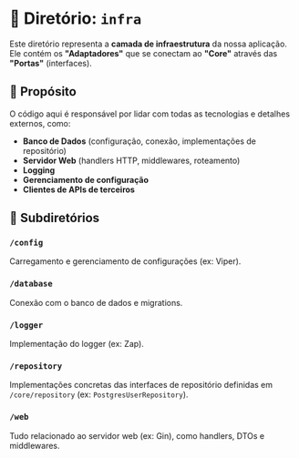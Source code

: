 # 🔧 Diretório: `infra`

Este diretório representa a **camada de infraestrutura** da nossa aplicação. Ele contém os **"Adaptadores"** que se conectam ao **"Core"** através das **"Portas"** (interfaces).

## 🎯 Propósito

O código aqui é responsável por lidar com todas as tecnologias e detalhes externos, como:

- **Banco de Dados** (configuração, conexão, implementações de repositório)
- **Servidor Web** (handlers HTTP, middlewares, roteamento)
- **Logging**
- **Gerenciamento de configuração**
- **Clientes de APIs de terceiros**

## 📂 Subdiretórios

### `/config`
Carregamento e gerenciamento de configurações (ex: Viper).

### `/database`
Conexão com o banco de dados e migrations.

### `/logger`
Implementação do logger (ex: Zap).

### `/repository`
Implementações concretas das interfaces de repositório definidas em `/core/repository` (ex: `PostgresUserRepository`).

### `/web`
Tudo relacionado ao servidor web (ex: Gin), como handlers, DTOs e middlewares.